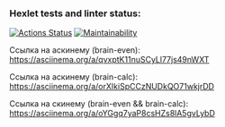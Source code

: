 ### Hexlet tests and linter status:
[![Actions Status](https://github.com/gign5i/frontend-project-44/actions/workflows/hexlet-check.yml/badge.svg)](https://github.com/gign5i/frontend-project-44/actions)
[![Maintainability](https://api.codeclimate.com/v1/badges/07287f2cff71e8e0ecf0/maintainability)](https://codeclimate.com/github/gign5i/frontend-project-44/maintainability)

Ссылка на аскинему (brain-even): https://asciinema.org/a/qvxptK11nuSCyLl77js49nWXT

Ссылка на аскинему (brain-calc): https://asciinema.org/a/orXIkiSpCCzNUDkQO71wkjrDD

Ссылка на скинему (brain-even && brain-calc): https://asciinema.org/a/oYGgq7yaP8csHZs8lA5gvLybD